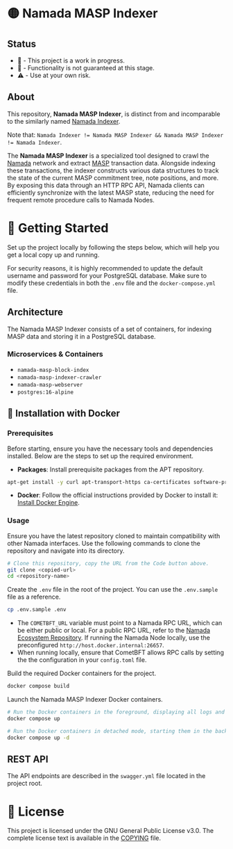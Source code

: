 # 🟡 Namada MASP Indexer

## Status

- 🔧 - This project is a work in progress. 
- 🚧 - Functionality is not guaranteed at this stage. 
- ⚠️ - Use at your own risk.

##  About 

This repository, **Namada MASP Indexer**, is distinct from and incomparable to the similarly named [Namada Indexer](https://github.com/anoma/namada-indexer).

Note that: `Namada Indexer != Namada MASP Indexer && Namada MASP Indexer != Namada Indexer`.

The **Namada MASP Indexer** is a specialized tool designed to crawl the [Namada](https://github.com/anoma/namada) network and extract [MASP](https://github.com/anoma/masp) transaction data. Alongside indexing these transactions, the indexer constructs various data structures to track the state of the current MASP commitment tree, note positions, and more. By exposing this data through an HTTP RPC API, Namada clients can efficiently synchronize with the latest MASP state, reducing the need for frequent remote procedure calls to Namada Nodes.

# 🚀 Getting Started

Set up the project locally by following the steps below, which will help you get a local copy up and running.

For security reasons, it is highly recommended to update the default username and password for your PostgreSQL database. Make sure to modify these credentials in both the `.env` file and the `docker-compose.yml` file.

## Architecture

The Namada MASP Indexer consists of a set of containers, for indexing MASP data and storing it in a PostgreSQL database.

### Microservices & Containers

- `namada-masp-block-index`
- `namada-masp-indexer-crawler`
- `namada-masp-webserver`
- `postgres:16-alpine`

## 🐳 Installation with Docker 

### Prerequisites

Before starting, ensure you have the necessary tools and dependencies installed. Below are the steps to set up the required environment.

- **Packages**: Install prerequisite packages from the APT repository.

```sh
apt-get install -y curl apt-transport-https ca-certificates software-properties-common git nano build-essential
```

- **Docker**: Follow the official instructions provided by Docker to install it: [Install Docker Engine](https://docs.docker.com/engine/install/).

### Usage
Ensure you have the latest repository cloned to maintain compatibility with other Namada interfaces. Use the following commands to clone the repository and navigate into its directory.

```sh
# Clone this repository, copy the URL from the Code button above.
git clone <copied-url>
cd <repository-name>
```

Create the `.env` file in the root of the project. You can use the `.env.sample` file as a reference. 

```sh
cp .env.sample .env
```
- The `COMETBFT_URL` variable must point to a Namada RPC URL, which can be either public or local. For a public RPC URL, refer to the [Namada Ecosystem Repository](https://github.com/Luminara-Hub/namada-ecosystem/tree/main/user-and-dev-tools/mainnet). If running the Namada Node locally, use the preconfigured `http://host.docker.internal:26657`. 
- When running locally, ensure that CometBFT allows RPC calls by setting the the configuration in your `config.toml` file.

Build the required Docker containers for the project.
```sh
docker compose build
```

Launch the Namada MASP Indexer Docker containers.
```sh
# Run the Docker containers in the foreground, displaying all logs and keeping the terminal active until stopped.
docker compose up

# Run the Docker containers in detached mode, starting them in the background without showing logs in the terminal.
docker compose up -d
```

## REST API

The API endpoints are described in the `swagger.yml` file located in the project root.

# 📃 License

This project is licensed under the GNU General Public License v3.0. The complete license text is available in the [COPYING](COPYING.md) file.
